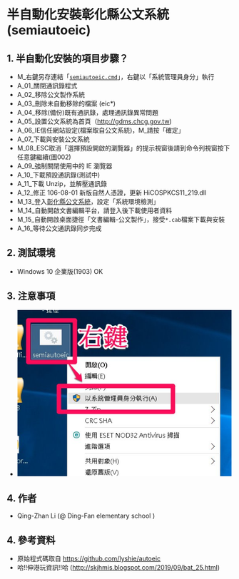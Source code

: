 # 半自動化安裝彰化縣公文系統(semiautoeic)
## 1. 半自動化安裝的項目步驟？
- M_右鍵另存連結「[`semiautoeic.cmd`](https://raw.githubusercontent.com/ghostfox369/autoeic4chcg/master/semiautoeic.cmd)」，右鍵以「系統管理員身分」執行
- A_01_關閉通訊錄程式
- A_02_移除公文製作系統
- A_03_刪除未自動移除的檔案 (eic*)
- A_04_移除(備份)既有通訊錄，處理通訊錄異常問題
- A_05_設置公文系統為首頁（http://gdms.chcg.gov.tw)
- A_06_IE信任網站設定(檔案取自公文系統)，M_請按「確定」
- A_07_下載與安裝公文系統
- M_08_ESC取消「選擇預設開啟的瀏覽器」的提示視窗後請到命令列視窗按下任意鍵繼續(圖002)
- A_09_強制關閉使用中的 IE 瀏覽器
- A_10_下載預設通訊錄(測試中)
- A_11_下載 Unzip，並解壓通訊錄
- A_12_修正 106-08-01 新版自然人憑證，更新 HiCOSPKCS11_219.dll
- M_13_登入[彰化縣公文系統](http://gdms.chcg.gov.tw)，設定「系統環境檢測」
- M_14_自動開啟文書編輯平台，請登入後下載使用者資料
- M_15_自動開啟桌面捷徑「文書編輯-公文製作」，接受`*.cab`檔案下載與安裝
- A_16_等待公文通訊錄同步完成

## 2. 測試環境
- Windows 10 企業版(1903) OK

## 3. 注意事項
- ![001](/001.jpg)

## 4. 作者
- Qing-Zhan Li (@ Ding-Fan elementary school )

## 4. 參考資料
- 原始程式碼取自 https://github.com/lyshie/autoeic
- 哈!!伸港玩資訊!!哈 (http://skjhmis.blogspot.com/2019/09/bat_25.html)
